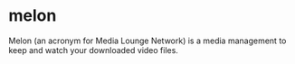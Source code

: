 # melon
Melon (an acronym for Media Lounge Network) is a media management to keep and watch your downloaded video files.
